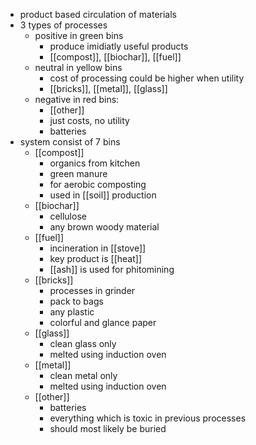 - product based circulation of materials
- 3 types of processes
	- positive in green bins
		- produce imidiatly useful products
		- [[compost]], [[biochar]], [[fuel]]
	- neutral in yellow bins
		- cost of processing could be higher when utility
		- [[bricks]], [[metal]], [[glass]]
	- negative in red bins:
		- [[other]]
		- just costs, no utility
		- batteries
- system consist of 7 bins
	- [[compost]]
		- organics from kitchen
		- green manure
		- for aerobic composting
		- used in [[soil]] production
	- [[biochar]]
		- cellulose
		- any brown woody material
	- [[fuel]]
		- incineration in [[stove]]
		- key product is [[heat]]
		- [[ash]] is used for phitomining
	- [[bricks]]
		- processes in grinder
		- pack to bags
		- any plastic
		- colorful and glance paper
	- [[glass]]
		- clean glass only
		- melted using induction oven
	- [[metal]]
		- clean metal only
		- melted using induction oven
	- [[other]]
		- batteries
		- everything which is toxic in previous processes
		- should most likely be buried